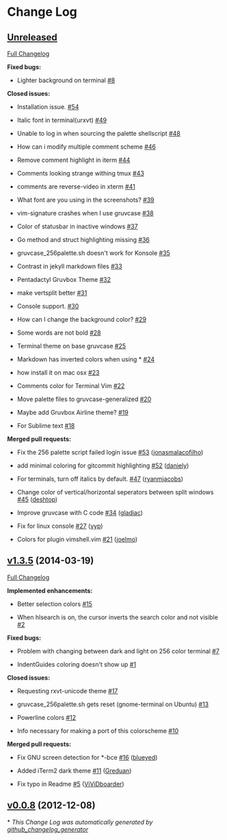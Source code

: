 # Change Log

## [Unreleased](https://github.com/princeofdream/gruvcase/tree/HEAD)

[Full Changelog](https://github.com/princeofdream/gruvcase/compare/v1.3.5...HEAD)

**Fixed bugs:**

- Lighter background on terminal [\#8](https://github.com/princeofdream/gruvcase/issues/8)

**Closed issues:**

- Installation issue. [\#54](https://github.com/princeofdream/gruvcase/issues/54)

- Italic font in terminal\(urxvt\) [\#49](https://github.com/princeofdream/gruvcase/issues/49)

- Unable to log in when sourcing the palette shellscript [\#48](https://github.com/princeofdream/gruvcase/issues/48)

- How can i modify multiple comment scheme [\#46](https://github.com/princeofdream/gruvcase/issues/46)

- Remove comment highlight in iterm [\#44](https://github.com/princeofdream/gruvcase/issues/44)

- Comments looking strange withing tmux [\#43](https://github.com/princeofdream/gruvcase/issues/43)

- comments are reverse-video in xterm [\#41](https://github.com/princeofdream/gruvcase/issues/41)

- What font are you using in the screenshots? [\#39](https://github.com/princeofdream/gruvcase/issues/39)

- vim-signature crashes when I use gruvcase [\#38](https://github.com/princeofdream/gruvcase/issues/38)

- Color of statusbar in inactive windows [\#37](https://github.com/princeofdream/gruvcase/issues/37)

- Go method and struct highlighting missing [\#36](https://github.com/princeofdream/gruvcase/issues/36)

- gruvcase\_256palette.sh doesn't work for Konsole [\#35](https://github.com/princeofdream/gruvcase/issues/35)

- Contrast in jekyll markdown files [\#33](https://github.com/princeofdream/gruvcase/issues/33)

- Pentadactyl Gruvbox Theme [\#32](https://github.com/princeofdream/gruvcase/issues/32)

- make vertsplit better [\#31](https://github.com/princeofdream/gruvcase/issues/31)

- Console support. [\#30](https://github.com/princeofdream/gruvcase/issues/30)

- How can I change the background color? [\#29](https://github.com/princeofdream/gruvcase/issues/29)

- Some words are not bold [\#28](https://github.com/princeofdream/gruvcase/issues/28)

- Terminal theme on base gruvcase [\#25](https://github.com/princeofdream/gruvcase/issues/25)

- Markdown has inverted colors when using \* [\#24](https://github.com/princeofdream/gruvcase/issues/24)

- how install it on mac osx [\#23](https://github.com/princeofdream/gruvcase/issues/23)

- Comments color for Terminal Vim [\#22](https://github.com/princeofdream/gruvcase/issues/22)

- Move palette files to gruvcase-generalized [\#20](https://github.com/princeofdream/gruvcase/issues/20)

- Maybe add Gruvbox Airline theme? [\#19](https://github.com/princeofdream/gruvcase/issues/19)

- For Sublime text [\#18](https://github.com/princeofdream/gruvcase/issues/18)

**Merged pull requests:**

- Fix the 256 palette script failed login issue [\#53](https://github.com/princeofdream/gruvcase/pull/53) ([jonasmalacofilho](https://github.com/jonasmalacofilho))

- add minimal coloring for gitcommit highlighting [\#52](https://github.com/princeofdream/gruvcase/pull/52) ([daniely](https://github.com/daniely))

- For terminals, turn off italics by default. [\#47](https://github.com/princeofdream/gruvcase/pull/47) ([ryanmjacobs](https://github.com/ryanmjacobs))

- Change color of vertical/horizontal seperators between split windows [\#45](https://github.com/princeofdream/gruvcase/pull/45) ([deshtop](https://github.com/deshtop))

- Improve gruvcase with C code [\#34](https://github.com/princeofdream/gruvcase/pull/34) ([gladiac](https://github.com/gladiac))

- Fix for linux console [\#27](https://github.com/princeofdream/gruvcase/pull/27) ([vyp](https://github.com/vyp))

- Colors for plugin vimshell.vim [\#21](https://github.com/princeofdream/gruvcase/pull/21) ([joelmo](https://github.com/joelmo))

## [v1.3.5](https://github.com/princeofdream/gruvcase/tree/v1.3.5) (2014-03-19)

[Full Changelog](https://github.com/princeofdream/gruvcase/compare/v0.0.8...v1.3.5)

**Implemented enhancements:**

- Better selection colors [\#15](https://github.com/princeofdream/gruvcase/issues/15)

- When hlsearch is on, the cursor inverts the search color and not visible [\#2](https://github.com/princeofdream/gruvcase/issues/2)

**Fixed bugs:**

- Problem with changing between dark and light on 256 color terminal [\#7](https://github.com/princeofdream/gruvcase/issues/7)

- IndentGuides coloring doesn't show up [\#1](https://github.com/princeofdream/gruvcase/issues/1)

**Closed issues:**

- Requesting rxvt-unicode theme [\#17](https://github.com/princeofdream/gruvcase/issues/17)

- gruvcase\_256palette.sh gets reset \(gnome-terminal on Ubuntu\) [\#13](https://github.com/princeofdream/gruvcase/issues/13)

- Powerline colors [\#12](https://github.com/princeofdream/gruvcase/issues/12)

- Info necessary for making a port of this colorscheme [\#10](https://github.com/princeofdream/gruvcase/issues/10)

**Merged pull requests:**

- Fix GNU screen detection for \*-bce [\#16](https://github.com/princeofdream/gruvcase/pull/16) ([blueyed](https://github.com/blueyed))

- Added iTerm2 dark theme [\#11](https://github.com/princeofdream/gruvcase/pull/11) ([Greduan](https://github.com/Greduan))

- Fix typo in Readme [\#5](https://github.com/princeofdream/gruvcase/pull/5) ([ViViDboarder](https://github.com/ViViDboarder))

## [v0.0.8](https://github.com/princeofdream/gruvcase/tree/v0.0.8) (2012-12-08)



\* *This Change Log was automatically generated by [github_changelog_generator](https://github.com/skywinder/Github-Changelog-Generator)*